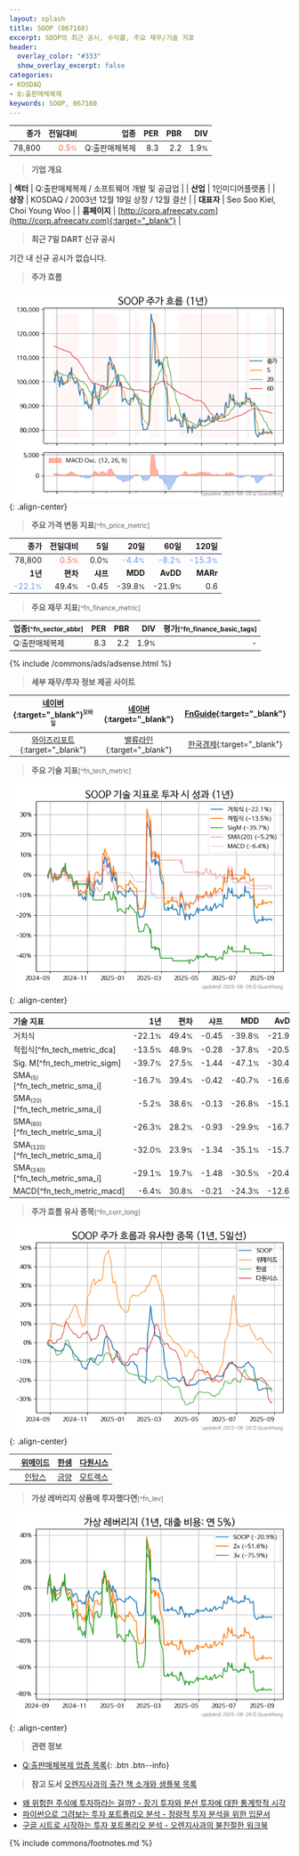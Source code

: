 ```yaml
---
layout: splash
title: SOOP (067160)
excerpt: SOOP의 최근 공시, 수익률, 주요 재무/기술 지표
header:
  overlay_color: "#333"
  show_overlay_excerpt: false
categories:
- KOSDAQ
- Q:출판매체복제
keywords: SOOP, 067160
---
```


| **종가** | **전일대비** | **업종** | **PER** | **PBR** | **DIV** |
| -------: | -----------: | -------: | ------: | ------: | ------: |
| 78,800 | <span style="color: tomato">0.5<small>%</small></span> | Q:출판매체복제 | 8.3 | 2.2 | 1.9<small>%</small> |

<!-- more -->


> **기업 개요**<a id="company"></a>

| <span style="white-space:nowrap;">**섹터**</span> | Q:출판매체복제 / 소프트웨어 개발 및 공급업 |
| <span style="white-space:nowrap;">**산업**</span> | 1인미디어플랫폼 |
| <span style="white-space:nowrap;">**상장**</span> | KOSDAQ / 2003년 12월 19일 상장 / 12월 결산 |
| <span style="white-space:nowrap;">**대표자**</span> | Seo Soo Kiel, Choi Young Woo |
| <span style="white-space:nowrap;">**홈페이지**</span> | [http://corp.afreecatv.com](http://corp.afreecatv.com){:target="_blank"} |


> **최근 7일 DART 신규 공시**<a id="dart"></a>

기간 내 신규 공시가 없습니다.


> **주가 흐름**<a id="price"></a>

![067160](/stock/images/067160.png){: .align-center}


> **주요 가격 변동 지표**<small>[^fn_price_metric]</small>

| **종가** | **전일대비** | **5일** | **20일** | **60일** | **120일** |
| -------: | -----------: | ------: | -------: | -------: | --------: |
| 78,800 | <span style="color: tomato">0.5<small>%</small></span> | 0.0<small>%</small> | <span style="color: cornflowerblue">-4.4<small>%</small></span> | <span style="color: cornflowerblue">-8.2<small>%</small></span> | <span style="color: cornflowerblue">-15.3<small>%</small></span> |
| **1년** | **편차** | **샤프** | **MDD** | **AvDD** | **MARr** |
| <span style="color: cornflowerblue">-22.1<small>%</small></span> | 49.4<small>%</small> | -0.45 | -39.8<small>%</small> | -21.9<small>%</small> | 0.6 |


> **주요 재무 지표**<small>[^fn_finance_metric]</small>

| **업종**<small>[^fn_sector_abbr]</small> | **PER** | **PBR** | **DIV** | **평가**<small>[^fn_finance_basic_tags]</small> |
| :--------------------------------------- | ------: | ------: | ------: | ----------------------------------------------: |
| Q:출판매체복제 | 8.3 | 2.2 | 1.9<small>%</small> | - |



{% include /commons/ads/adsense.html %}

> **세부 재무/투자 정보 제공 사이트**

| [네이버](https://m.stock.naver.com/domestic/stock/067160/finance/summary){:target="_blank"}<sup><small>모바일</small></sup> | [네이버](https://finance.naver.com/item/coinfo.naver?code=067160){:target="_blank"} | [FnGuide](https://comp.fnguide.com/SVO2/ASP/SVD_Invest.asp?gicode=A067160&MenuYn=Y){:target="_blank"} |
| :---: | :---: | :---: |
| [와이즈리포트](https://comp.wisereport.co.kr/company/c1040001.aspx?cmp_cd=067160){:target="_blank"} | [밸류라인](https://www.valueline.co.kr/finance/summary/067160){:target="_blank"} | [한국경제](https://markets.hankyung.com/stock/067160/financial-summary){:target="_blank"} |


> **주요 기술 지표**<small>[^fn_tech_metric]</small>


![067160](/stock/images/067160_tech.png){: .align-center}

| **기술 지표** | **1년** | **편차** | **샤프** | **MDD** | **AvDD** |
| :------------ | ------: | -----------: | -------: | ------: | -------: |
| 거치식 | -22.1<small>%</small> | 49.4<small>%</small> | -0.45 | -39.8<small>%</small> | -21.9<small>%</small> |
| 적립식[^fn_tech_metric_dca] | -13.5<small>%</small> | 48.9<small>%</small> | -0.28 | -37.8<small>%</small> | -20.5<small>%</small> |
| Sig. M[^fn_tech_metric_sigm] | -39.7<small>%</small> | 27.5<small>%</small> | -1.44 | -47.1<small>%</small> | -30.4<small>%</small> |
| SMA<small><sub>(5)</sub></small>[^fn_tech_metric_sma_i] | -16.7<small>%</small> | 39.4<small>%</small> | -0.42 | -40.7<small>%</small> | -16.6<small>%</small> |
| SMA<small><sub>(20)</sub></small>[^fn_tech_metric_sma_i] | -5.2<small>%</small> | 38.6<small>%</small> | -0.13 | -26.8<small>%</small> | -15.1<small>%</small> |
| SMA<small><sub>(60)</sub></small>[^fn_tech_metric_sma_i] | -26.3<small>%</small> | 28.2<small>%</small> | -0.93 | -29.9<small>%</small> | -16.7<small>%</small> |
| SMA<small><sub>(120)</sub></small>[^fn_tech_metric_sma_i] | -32.0<small>%</small> | 23.9<small>%</small> | -1.34 | -35.1<small>%</small> | -15.7<small>%</small> |
| SMA<small><sub>(240)</sub></small>[^fn_tech_metric_sma_i] | -29.1<small>%</small> | 19.7<small>%</small> | -1.48 | -30.5<small>%</small> | -20.4<small>%</small> |
| MACD[^fn_tech_metric_macd] | -6.4<small>%</small> | 30.8<small>%</small> | -0.21 | -24.3<small>%</small> | -12.6<small>%</small> |


> **주가 흐름 유사 종목**<a id="corr"></a><small>[^fn_corr_long]</small>

![067160](/stock/images/067160_corr.png){: .align-center}

|       | [위메이드](/112040/) | [한샘](/009240/) | [다원시스](/068240/) |
| :---: | :------------------------------------: | :------------------------------------: | :------------------------------------: |
|       | [인탑스](/049070/) | [금양](/001570/) | [모트렉스](/118990/) |


> **가상 레버리지 상품에 투자했다면**<a id="2x"></a><small>[^fn_lev]</small>

![067160](/stock/images/067160_2x.png){: .align-center}


> **관련 정보**

- [Q:출판매체복제 업종 목록](/stats/sector/kosdaq_업종_출판매체복제_종목/){: .btn .btn--info}

> **참고 도서** [오렌지사과의 출간 책 소개와 샘플북 목록](https://kongdori.tistory.com/691)

- [왜 위험한 주식에 투자하라는 걸까? - 장기 투자와 분산 투자에 대한 통계학적 시각](https://kongdori.tistory.com/421)
- [파이썬으로 그려보는 투자 포트폴리오 분석  - 정량적 투자 분석을 위한 입문서](https://kongdori.tistory.com/643)
- [구글 시트로 시작하는 투자 포트폴리오 분석 - 오렌지사과의 불친절한 워크북](https://kongdori.tistory.com/449)


{% include commons/footnotes.md %}